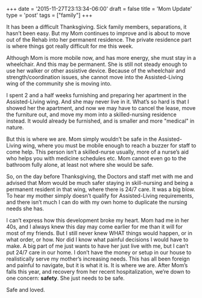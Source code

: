 +++
date = '2015-11-27T23:13:34-06:00'
draft = false
title = 'Mom Update'
type = 'post'
tags = ["family"]
+++


It has been a difficult Thanksgiving. Sick family members, separations, it hasn’t been easy. But my Mom continues to improve and is about to move out of the Rehab into her permanent residence. The private residence part is where things got really difficult for me this week.<br />

Although Mom is more mobile now, and has more energy, she must stay in a wheelchair. And this may be permanent. She is still not steady enough to use her walker or other assistive device. Because of the wheelchair and strength/coordination issues, she cannot move into the Assisted-Living wing of the community she is moving into.<br />

I spent 2 and a half weeks furnishing and preparing her apartment in the Assisted-Living wing. And she may never live in it. What’s so hard is that I showed her the apartment, and now we may have to cancel the lease, move the furniture out, and move my mom into a skilled-nursing residence instead.  It would already be furnished, and is smaller and more "medical" in nature.<br />

But this is where we are. Mom simply wouldn’t be safe in the Assisted-Living wing, where you must be mobile enough to reach a buzzer for staff to come help. This person isn’t a skilled-nurse usually, more of a nurse’s aid who helps you with medicine schedules etc. Mom cannot even go to the bathroom fully alone, at least not where she would be safe.<br />

So, on the day before Thanksgiving, the Doctors and staff met with me and advised that Mom would be much safer staying in skill-nursing and being a permanent resident in that wing, where there is 24/7 care.  It was a big blow.  To hear my mother simply doesn’t qualify for Assisted-Living requirements, and there isn’t much I can do with my own home to duplicate the nursing needs she has.<br />

I can’t express how this development broke my heart. Mom had me in her 40s, and I always knew this day may come earlier for me than it will for most of my friends. But I still never knew WHAT things would happen, or in what order, or how.  Nor did I know what painful decisions I would have to make. A big part of me just wants to have her just live with me, but I can’t put 24/7 care in our home. I don’t have the money or setup in our house to realistically serve my mother’s increasing needs. This has all been foreign and painful to navigate, but it is what it is.  It is where we are. After Mom’s falls this year, and recovery from her recent hospitalization, we’re down to one concern: <b>safety</b>. She just needs to be safe.<br />

Safe and loved.